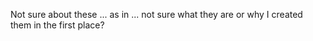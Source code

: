 Not sure about these ... as in ... not sure what they are or why I created them in the first place?
